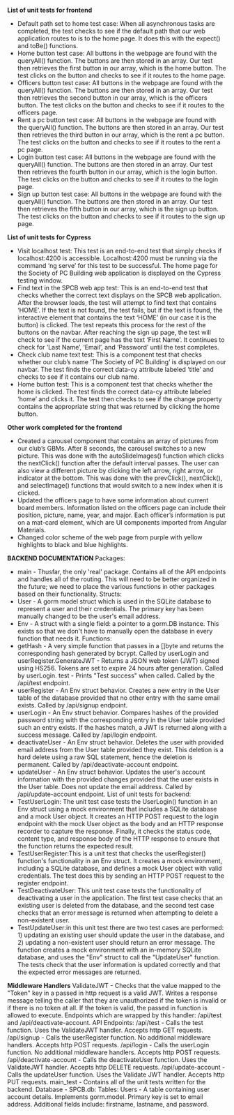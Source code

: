 **List of unit tests for frontend**
- Default path set to home test case: When all asynchronous tasks are completed, the test checks to see if the default path that our web application routes to is to the home page. It does this with the expect() and toBe() functions. 
- Home button test case: All buttons in the webpage are found with the queryAll() function. The buttons are then stored in an array. Our test then retrieves the first button in our array, which is the home button. The test clicks on the button and checks to see if it routes to the home page. 
- Officers button test case: All buttons in the webpage are found with the queryAll() function. The buttons are then stored in an array. Our test then retrieves the second button in our array, which is the officers button. The test clicks on the button and checks to see if it routes to the officers page. 
- Rent a pc button test case: All buttons in the webpage are found with the queryAll() function. The buttons are then stored in an array. Our test then retrieves the third button in our array, which is the rent a pc button. The test clicks on the button and checks to see if it routes to the rent a pc page. 
- Login button test case: All buttons in the webpage are found with the queryAll() function. The buttons are then stored in an array. Our test then retrieves the fourth button in our array, which is the login button. The test clicks on the button and checks to see if it routes to the login page. 
- Sign up button test case: All buttons in the webpage are found with the queryAll() function. The buttons are then stored in an array. Our test then retrieves the fifth button in our array, which is the sign up button. The test clicks on the button and checks to see if it routes to the sign up page. 

**List of unit tests for Cypress**
- Visit localhost test: This test is an end-to-end test that simply checks if localhost:4200 is accessible. Localhost:4200 must be running via the command ‘ng serve’ for this test to be successful. The home page for the Society of PC Building web application is displayed on the Cypress testing window.
- Find text in the SPCB web app test: This is an end-to-end test that checks whether the correct text displays on the SPCB web application. After the browser loads, the test will attempt to find text that contains ‘HOME’. If the text is not found, the test fails, but if the text is found, the interactive element that contains the text ‘HOME’ (in our case it is the button) is clicked. The test repeats this process for the rest of the buttons on the navbar. After reaching the sign up page, the test will check to see if the current page has the text ‘First Name’. It continues to check for ‘Last Name’, ‘Email’, and ‘Password’ until the test completes. 
- Check club name text test: This is a component test that checks whether our club’s name ‘The Society of PC Building’ is displayed on our navbar. The test finds the correct data-cy attribute labeled ‘title’ and checks to see if it contains our club name.
- Home button test: This is a component test that checks whether the home is clicked. The test finds the correct data-cy attribute labeled ‘home’ and clicks it. The test then checks to see if the change property contains the appropriate string that was returned by clicking the home button. 

**Other work completed for the frontend**
- Created a carousel component that contains an array of pictures from our club’s GBMs. After 8 seconds, the carousel switches to a new picture. This was done with the autoSlideImages() function which clicks the nextClick() function after the default interval passes. The user can also view a different picture by clicking the left arrow, right arrow, or indicator at the bottom. This was done with the prevClick(), nextClick(), and selectImage() functions that would switch to a new index when it is clicked. 
- Updated the officers page to have some information about current board members. Information listed on the officers page can include their position, picture, name, year, and major. Each officer’s information is put on a mat-card element, which are UI components imported from Angular Materials.
- Changed color scheme of the web page from purple with yellow highlights to black and blue highlights.



**BACKEND DOCUMENTATION**
Packages:
- main - Thusfar, the only 'real' package. Contains all of the API endpoints and handles all of the routing. This will need to be better organized in the future; we need to place the various functions in other packages based on their functionality.
Structs:
- User - A gorm model struct which is used in the SQLite database to represent a user and their credentials. The primary key has been manually changed to be the user's email address.
- Env - A struct with a single field: a pointer to a gorm.DB instance. This exists so that we don't have to manually open the database in every function that needs it.
 Functions:
- getHash - A very simple function that passes in a []byte and returns the corresponding hash generated by bcrypt. Called by userLogin and userRegister.GenerateJWT - Returns a JSON web token (JWT) signed using HS256. Tokens are set to expire 24 hours after generation. Called by userLogin. test - Prints "Test success" when called. Called by the /api/test endpoint.
- userRegister - An Env struct behavior. Creates a new entry in the User table of the database provided that no other entry with the same email exists. Called by /api/signup endpoint.
- userLogin - An Env struct behavior. Compares hashes of the provided password string with the corresponding entry in the User table provided such an entry exists. If the hashes match, a JWT is returned along with a success message. Called by /api/login endpoint.
- deactivateUser - An Env struct behavior. Deletes the user with provided email address from the User table provided they exist. This deletion is a hard delete using a raw SQL statement, hence the deletion is permanent. Called by /api/deactivate-account endpoint.
- updateUser - An Env struct behavior. Updates the user's account information with the provided changes provided that the user exists in the User table. Does not update the email address. Called by /api/update-account endpoint.
 List of unit tests for backend:
- TestUserLogin: The unit test case tests the UserLogin() function in an Env struct using a mock environment that includes a SQLite database and a mock User       object. It creates an HTTP POST request to the login endpoint with the mock User object as the body and an HTTP response recorder to capture the response. Finally, it checks the status code, content type, and response body of the HTTP response to ensure that the function returns the expected result.
- TestUserRegister:This is a unit test that checks the userRegister() function's functionality in an Env struct. It creates a mock environment, including a SQLite database, and defines a mock User object with valid credentials. The test does this by sending an HTTP POST request to the register endpoint.
- TestDeactivateUser: This unit test case tests the functionality of deactivating a user in the application. The first test case checks that an existing user is deleted from the database, and the second test case checks that an error message is returned when attempting to delete a non-existent user.
- TestUpdateUser:in this unit test there are two test cases are performed: 1) updating an existing user should update the user in the database, and 2) updating a non-existent user should return an error message. The function creates a mock environment with an in-memory SQLite database, and uses the "Env" struct to call the "UpdateUser" function. The tests check that the user information is updated correctly and that the expected error messages are returned.
      
**Middleware Handlers**
ValidateJWT - Checks that the value mapped to the "Token" key in a passed in http request is a valid JWT. Writes a response message telling the caller that they are unauthorized if the token is invalid or if there is no token at all. If the token is valid, the passed in function is allowed to execute. Endpoints which are wrapped by this handler: /api/test and /api/deactivate-account.
    API Endpoints:
      /api/test - Calls the test function. Uses the ValidateJWT handler. Accepts http GET requests.
      /api/signup - Calls the userRegister function. No additional middleware handlers. Accepts http POST requests.
      /api/login - Calls the userLogin function. No additional middleware handlers. Accepts http POST requests.
      /api/deactivate-account - Calls the deactivateUser function. Uses the ValidateJWT handler. Accepts http DELETE requests.
      /api/update-account - Calls the updateUser function. Uses the Validate JWT handler. Accepts http PUT requests.
  main_test - Contains all of the unit tests written for the backend.
Database - SPCB.db:
    Tables:
        Users - A table containing user account details. Implements gorm.model. Primary key is set to email address. Additional fields include: firstname, lastname, and password.
